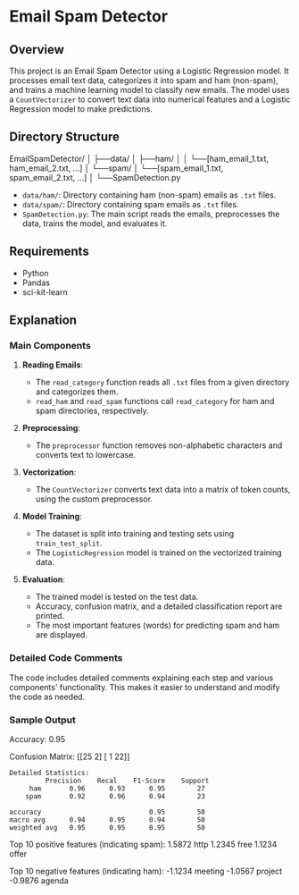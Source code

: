 # Email Spam Detector

## Overview

This project is an Email Spam Detector using a Logistic Regression model. It processes email text data, categorizes it into spam and ham (non-spam), and trains a machine learning model to classify new emails. The model uses a `CountVectorizer` to convert text data into numerical features and a Logistic Regression model to make predictions.

## Directory Structure

EmailSpamDetector/
│
├──data/
│ ├──ham/
│ │ └──[ham_email_1.txt, ham_email_2.txt, ...]
│ └──spam/
│ └──[spam_email_1.txt, spam_email_2.txt, ...]
│
└──SpamDetection.py


- `data/ham/`: Directory containing ham (non-spam) emails as `.txt` files.
- `data/spam/`: Directory containing spam emails as `.txt` files.
- `SpamDetection.py`: The main script reads the emails, preprocesses the data, trains the model, and evaluates it.

## Requirements

- Python
- Pandas
- sci-kit-learn

## Explanation

### Main Components

1. **Reading Emails**:
    - The `read_category` function reads all `.txt` files from a given directory and categorizes them.
    - `read_ham` and `read_spam` functions call `read_category` for ham and spam directories, respectively.

2. **Preprocessing**:
    - The `preprocessor` function removes non-alphabetic characters and converts text to lowercase.

3. **Vectorization**:
    - The `CountVectorizer` converts text data into a matrix of token counts, using the custom preprocessor.

4. **Model Training**:
    - The dataset is split into training and testing sets using `train_test_split`.
    - The `LogisticRegression` model is trained on the vectorized training data.

5. **Evaluation**:
    - The trained model is tested on the test data.
    - Accuracy, confusion matrix, and a detailed classification report are printed.
    - The most important features (words) for predicting spam and ham are displayed.

### Detailed Code Comments

The code includes detailed comments explaining each step and various components' functionality. This makes it easier to understand and modify the code as needed.

### Sample Output
Accuracy:
0.95

Confusion Matrix:
[[25  2]
 [ 1 22]]



    Detailed Statistics:
             Precision    Recal    F1-Score    Support
         ham       0.96      0.93      0.95        27
        spam       0.92      0.96      0.94        23

    accuracy                           0.95        50 
    macro avg      0.94      0.95      0.94        50
    weighted avg   0.95      0.95      0.95        50

Top 10 positive features (indicating spam):
1.5872 http
1.2345 free
1.1234 offer


Top 10 negative features (indicating ham):
-1.1234 meeting
-1.0567 project
-0.9876 agenda

